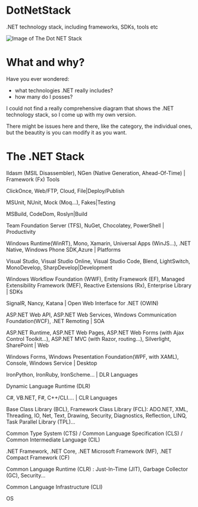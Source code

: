 # DotNetStack
.NET technology stack, including frameworks, SDKs, tools etc

![Image of The Dot NET Stack](https://raw.githubusercontent.com/unruledboy/DotNetStack/master/v1.1/Dot%20Net%20Stack%20v1.1.png)

# What and why?
Have you ever wondered:
* what technologies .NET really includes? 
* how many do I posses?


I could not find a really comprehensive diagram that shows the .NET technology stack, so I come up with my own version.

There might be issues here and there, like the category, the individual ones, but the beautity is you can modify it as you want.


# The .NET Stack
Ildasm (MSIL Disassembler), NGen (Native Generation, Ahead-Of-Time) | Framework (Fx) Tools

ClickOnce, Web/FTP, Cloud, File|Deploy/Publish

MSUnit, NUnit, Mock (Moq...), Fakes|Testing

MSBuild, CodeDom, Roslyn|Build

Team Foundation Server (TFS), NuGet, Chocolatey, PowerShell | Productivity

Windows Runtime(WinRT), Mono, Xamarin, Universal Apps (WinJS...), .NET Native, Windows Phone SDK,Azure | Platforms

Visual Studio, Visual Studio Online, Visual Studio Code, Blend, LightSwitch, MonoDevelop, SharpDevelop|Development

Windows Workflow Foundation (WWF), Entity Framework (EF), Managed Extensibility Framework (MEF), Reactive Extensions (Rx), Enterprise Library | SDKs

SignalR, Nancy, Katana  | Open Web Interface for .NET (OWIN)

ASP.NET Web API, ASP.NET Web Services, Windows Communication Foundation(WCF), .NET Remoting | SOA

ASP.NET Runtime, ASP.NET Web Pages, ASP.NET Web Forms (with Ajax Control Toolkit...), ASP.NET MVC (with Razor, routing...), Silverlight, SharePoint | Web

Windows Forms, Windows Presentation Foundation(WPF, with XAML), Console, Windows Service | Desktop

IronPython, IronRuby, IronScheme... | DLR Languages 

Dynamic Language Runtime (DLR) 

C#, VB.NET, F#, C++/CLI.... | CLR Languages

Base Class Library (BCL), Framework Class Library (FCL): ADO.NET, XML, Threading, IO, Net, Text, Drawing, Security, Diagnostics, Reflection, LINQ, Task Parallel Library (TPL)...

Common Type System (CTS) / Common Language Specification (CLS) / Common Intermediate Language (CIL)

.NET Framework, .NET Core, .NET Microsoft Framework (MF), .NET Compact Framework (CF)

Common Language Runtime (CLR) : Just-In-Time (JIT), Garbage Collector (GC), Security...

Common Language Infrastructure (CLI)

OS

